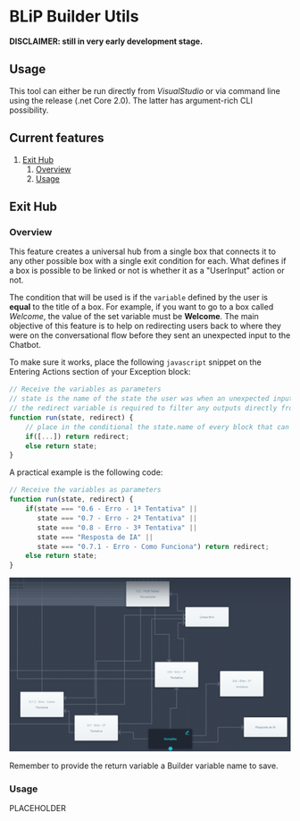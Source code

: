 # BLiP Builder Utils
**DISCLAIMER: still in very early development stage.**

## Usage
This tool can either be run directly from *VisualStudio* or via command line using the release (.net Core 2.0). The latter has argument-rich CLI possibility.

## Current features
1. [Exit Hub](#exit-hub)
    1. [Overview](#exit-hub#overview)
    1. [Usage](#exit-hub#usage)

## Exit Hub
### Overview
This feature creates a universal hub from a single box that connects it to any other possible box with a single exit condition for each. What defines if a box is possible to be linked or not is whether it as a "UserInput" action or not.

The condition that will be used is if the `variable` defined by the user is **equal** to the title of a box. For example, if you want to go to a box called *Welcome*, the value of the set variable must be **Welcome**. The main objective of this feature is to help on redirecting users back to where they were on the conversational flow before they sent an unexpected input to the Chatbot.

To make sure it works, place the following `javascript` snippet on the Entering Actions section of your Exception block:
```javascript
// Receive the variables as parameters
// state is the name of the state the user was when an unexpected input was entered (state.previous.name), while redirect is the variable where the return will be saved
// the redirect variable is required to filter any outputs directly from the Exception block to be saved on state, causing a loop
function run(state, redirect) {
    // place in the conditional the state.name of every block that can be an output of the Exceptions block
    if([...]) return redirect; 
	else return state;
}
```

A practical example is the following code: 
```javascript
// Receive the variables as parameters
function run(state, redirect) {
    if(state === "0.6 - Erro - 1ª Tentativa" ||
	   state === "0.7 - Erro - 2ª Tentativa" ||
	   state === "0.8 - Erro - 3ª Tentativa" ||
	   state === "Resposta de IA" ||
	   state === "0.7.1 - Erro - Como Funciona") return redirect;
	else return state;
}
```
![Exception redirect example](Docs/ExceptionRedirect.png "Exception redirect example")

Remember to provide the return variable a Builder variable name to save.
### Usage
PLACEHOLDER

